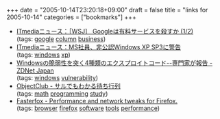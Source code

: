 +++
date = "2005-10-14T23:20:18+09:00"
draft = false
title = "links for 2005-10-14"
categories = ["bookmarks"]
+++

<ul>
	<li>
		<div><a href="http://www.itmedia.co.jp/news/articles/0510/14/news021.html">ITmediaニュース：［WSJ］ Googleは有料サービスを殺すか (1/2)</a></div>
		<div>(tags: <a href="http://del.icio.us/nobu666/google">google</a> <a href="http://del.icio.us/nobu666/column">column</a> <a href="http://del.icio.us/nobu666/business">business</a>)</div>
	</li>
	<li>
		<div><a href="http://www.itmedia.co.jp/news/articles/0510/14/news020.html">ITmediaニュース：MS社員、非公認Windows XP SP3に警告</a></div>
		<div>(tags: <a href="http://del.icio.us/nobu666/windows">windows</a> <a href="http://del.icio.us/nobu666/xp">xp</a>)</div>
	</li>
	<li>
		<div><a href="http://japan.zdnet.com/news/sec/story/0,2000052528,20088874,00.htm?ref=rss">Windowsの脆弱性を突く4種類のエクスプロイトコード--専門家が報告 - ZDNet Japan</a></div>
		<div>(tags: <a href="http://del.icio.us/nobu666/windows">windows</a> <a href="http://del.icio.us/nobu666/vulnerability">vulnerability</a>)</div>
	</li>
	<li>
		<div><a href="http://www.objectclub.jp/technicaldoc/monkey/s_wait">ObjectClub - サルでもわかる待ち行列</a></div>
		<div>(tags: <a href="http://del.icio.us/nobu666/math">math</a> <a href="http://del.icio.us/nobu666/programming">programming</a> <a href="http://del.icio.us/nobu666/study">study</a>)</div>
	</li>
	<li>
		<div><a href="http://fasterfox.mozdev.org/index.html">Fasterfox - Performance and network tweaks for Firefox.</a></div>
		<div>(tags: <a href="http://del.icio.us/nobu666/browser">browser</a> <a href="http://del.icio.us/nobu666/firefox">firefox</a> <a href="http://del.icio.us/nobu666/software">software</a> <a href="http://del.icio.us/nobu666/tools">tools</a> <a href="http://del.icio.us/nobu666/performance">performance</a>)</div>
	</li>
</ul>
